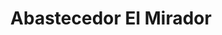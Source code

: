 ---
title: "Abastecedor El Mirador"
url: /san-francisco/abastecedor-el-mirador/
shop: Lebensmittel
---